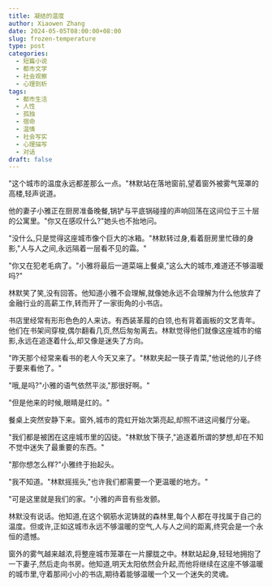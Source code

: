 ```yaml
---
title: 凝结的温度
author: Xiaowen Zhang
date: 2024-05-05T08:00:00+08:00
slug: frozen-temperature
type: post
categories:
  - 短篇小说
  - 都市文学
  - 社会观察
  - 心理剖析
tags:
  - 都市生活
  - 人性
  - 孤独
  - 宿命
  - 温情
  - 社会写实
  - 心理描写
  - 对话
draft: false
---
```


"这个城市的温度永远都差那么一点。"林默站在落地窗前,望着窗外被雾气笼罩的高楼,轻声说道。

他的妻子小雅正在厨房准备晚餐,锅铲与平底锅碰撞的声响回荡在这间位于三十层的公寓里。"你又在感叹什么?"她头也不抬地问。

"没什么,只是觉得这座城市像个巨大的冰箱。"林默转过身,看着厨房里忙碌的身影,"人与人之间,永远隔着一层看不见的霜。"

"你又在犯老毛病了。"小雅将最后一道菜端上餐桌,"这么大的城市,难道还不够温暖吗?"

林默笑了笑,没有回答。他知道小雅不会理解,就像她永远不会理解为什么他放弃了金融行业的高薪工作,转而开了一家街角的小书店。

书店里经常有形形色色的人来访。有西装革履的白领,也有背着画板的文艺青年。他们在书架间穿梭,偶尔翻看几页,然后匆匆离去。林默觉得他们就像这座城市的缩影,永远在追逐着什么,却又像是迷失了方向。

"昨天那个经常来看书的老人今天又来了。"林默夹起一筷子青菜,"他说他的儿子终于要来看他了。"

"哦,是吗?"小雅的语气依然平淡,"那很好啊。"

"但是他来的时候,眼睛是红的。"

餐桌上突然安静下来。窗外,城市的霓虹开始次第亮起,却照不进这间餐厅分毫。

"我们都是被困在这座城市里的囚徒。"林默放下筷子,"追逐着所谓的梦想,却在不知不觉中迷失了最重要的东西。"

"那你想怎么样?"小雅终于抬起头。

"我不知道。"林默摇摇头,"也许我们都需要一个更温暖的地方。"

"可是这里就是我们的家。"小雅的声音有些发颤。

林默没有说话。他知道,在这个钢筋水泥铸就的森林里,每个人都在寻找属于自己的温度。但或许,正如这城市永远不够温暖的空气,人与人之间的距离,终究会是一个永恒的遗憾。

窗外的雾气越来越浓,将整座城市笼罩在一片朦胧之中。林默站起身,轻轻地拥抱了一下妻子,然后走向书房。他知道,明天太阳依然会升起,而他将继续在这座不够温暖的城市里,守着那间小小的书店,期待着能够温暖一个又一个迷失的灵魂。